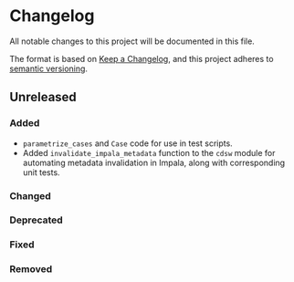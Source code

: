 # Changelog

All notable changes to this project will be documented in this file.

The format is based on [Keep a Changelog](https://keepachangelog.com/en/1.0.0/),
and this project adheres to [semantic versioning](https://semver.org/spec/v2.0.0.html).

## Unreleased

### Added
- `parametrize_cases` and `Case` code for use in test scripts.
- Added `invalidate_impala_metadata` function to the `cdsw` module for automating metadata invalidation in Impala, along with corresponding unit tests.

### Changed

### Deprecated

### Fixed

### Removed
